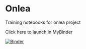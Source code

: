 # Onlea
Training notebooks for onlea project

Click here to launch in MyBinder

[![Binder](https://mybinder.org/badge_logo.svg)](https://mybinder.org/v2/gh/callysto/Onlea/master?filepath=Module_2B.ipynb)
